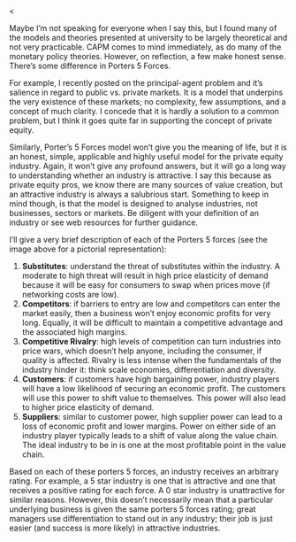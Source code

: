 <<p>Maybe I&#8217;m not speaking for everyone when I say this, but I found many of the models and theories presented at university to be largely theoretical and not very practicable. CAPM comes to mind immediately, as do many of the monetary policy theories. However, on reflection, a few make honest sense. There&#8217;s some difference in Porters 5 Forces.</p><p>For example, I recently posted on the principal-agent problem and it&#8217;s salience in regard to public vs. private markets. It is a model that underpins the very existence of these markets; no complexity, few assumptions, and a concept of much clarity. I concede that it is hardly a solution to a common problem, but I think it goes quite far in supporting the concept of private equity.</p><p>Similarly, Porter&#8217;s 5 Forces model won&#8217;t give you the meaning of life, but it is an honest, simple, applicable and highly useful model for the private equity industry. Again, it won&#8217;t give any profound answers, but it will go a long way to understanding whether an industry is attractive. I say this because as private equity pros, we know there are many sources of value creation, but an attractive industry is always a salubrious start. Something to keep in mind though, is that the model is designed to analyse industries, not businesses, sectors or markets. Be diligent with your definition of an industry or see web resources for further guidance.</p><p>I&#8217;ll give a very brief description of each of the Porters 5 forces (see the image above for a pictorial representation):</p><ol><li><strong>Substitutes</strong>: understand the threat of substitutes within the industry. A moderate to high threat will result in high price elasticity of demand because it will be easy for consumers to swap when prices move (if networking costs are low).</li><li><strong>Competitors</strong>: if barriers to entry are low and competitors can enter the market easily, then a business won&#8217;t enjoy economic profits for very long. Equally, it will be difficult to maintain a competitive advantage and the associated high margins.</li><li><strong>Competitive Rivalry</strong>: high levels of competition can turn industries into price wars, which doesn&#8217;t help anyone, including the consumer, if quality is affected. Rivalry is less intense when the fundamentals of the industry hinder it: think scale economies, differentiation and diversity.</li><li><strong>Customers</strong>: if customers have high bargaining power, industry players will have a low likelihood of securing an economic profit. The customers will use this power to shift value to themselves. This power will also lead to higher price elasticity of demand.</li><li><strong>Suppliers</strong>: similar to customer power, high supplier power can lead to a loss of economic profit and lower margins. Power on either side of an industry player typically leads to a shift of value along the value chain. The ideal industry to be in is one at the most profitable point in the value chain.</li></ol><p>Based on each of these porters 5 forces, an industry receives an arbitrary rating. For example, a 5 star industry is one that is attractive and one that receives a positive rating for each force. A 0 star industry is unattractive for similar reasons. However, this doesn&#8217;t necessarily mean that a particular underlying business is given the same porters 5 forces rating; great managers use differentiation to stand out in any industry; their job is just easier (and success is more likely) in attractive industries.</p>
